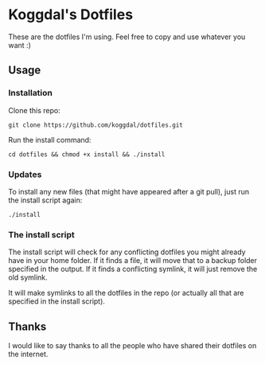 # Koggdal's Dotfiles

These are the dotfiles I'm using. Feel free to copy and use whatever you want :)

## Usage

### Installation

Clone this repo:

```
git clone https://github.com/koggdal/dotfiles.git
```

Run the install command:

```
cd dotfiles && chmod +x install && ./install
```

### Updates

To install any new files (that might have appeared after a git pull), just run the install script again:

```
./install
```

### The install script

The install script will check for any conflicting dotfiles you might already have in your home folder. If it finds a file, it will move that to a backup folder specified in the output. If it finds a conflicting symlink, it will just remove the old symlink.

It will make symlinks to all the dotfiles in the repo (or actually all that are specified in the install script).

## Thanks

I would like to say thanks to all the people who have shared their dotfiles on the internet.
